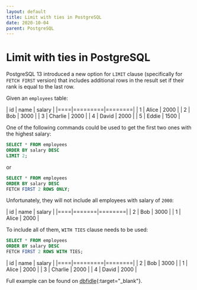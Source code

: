 ```yaml
---
layout: default
title: Limit with ties in PostgreSQL
date: 2020-10-04
parent: PostgreSQL
---
```


# Limit with ties in PostgreSQL

PostgreSQL 13 introduced a new option for `LIMIT` clause (specifically for `FETCH FIRST` version) that includes additional rows in the result set if their rank is equal to the last row.

Given an `employees` table:

| id | name    | salary |
|====|=========|========|
| 1  | Alice   | 2000   |
| 2  | Bob     | 3000   |
| 3  | Charlie | 2000   |
| 4  | David   | 2000   |
| 5  | Eddie   | 1500   |

One of the following commands could be used to get the first two ones with the highest salary:

```sql
SELECT * FROM employees
ORDER BY salary DESC
LIMIT 2;
```

or

```sql
SELECT * FROM employees
ORDER BY salary DESC
FETCH FIRST 2 ROWS ONLY;
```

Unfortunately, they will not include all employees with salary of `2000`:

| id | name  | salary |
|====|=======|========|
| 2  | Bob   | 3000   |
| 1  | Alice | 2000   |

To include all of them, `WITH TIES` clause needs to be used:

```sql
SELECT * FROM employees
ORDER BY salary DESC
FETCH FIRST 2 ROWS WITH TIES;
```

| id | name    | salary |
|====|=========|========|
| 2  | Bob     | 3000   |
| 1  | Alice   | 2000   |
| 3  | Charlie | 2000   |
| 4  | David   | 2000   |

Full example can be found on [dbfidle](https://dbfiddle.uk/?rdbms=postgres_13&fiddle=8d0f53114ebc65f0d8164eb0803db419){:target="_blank"}.
